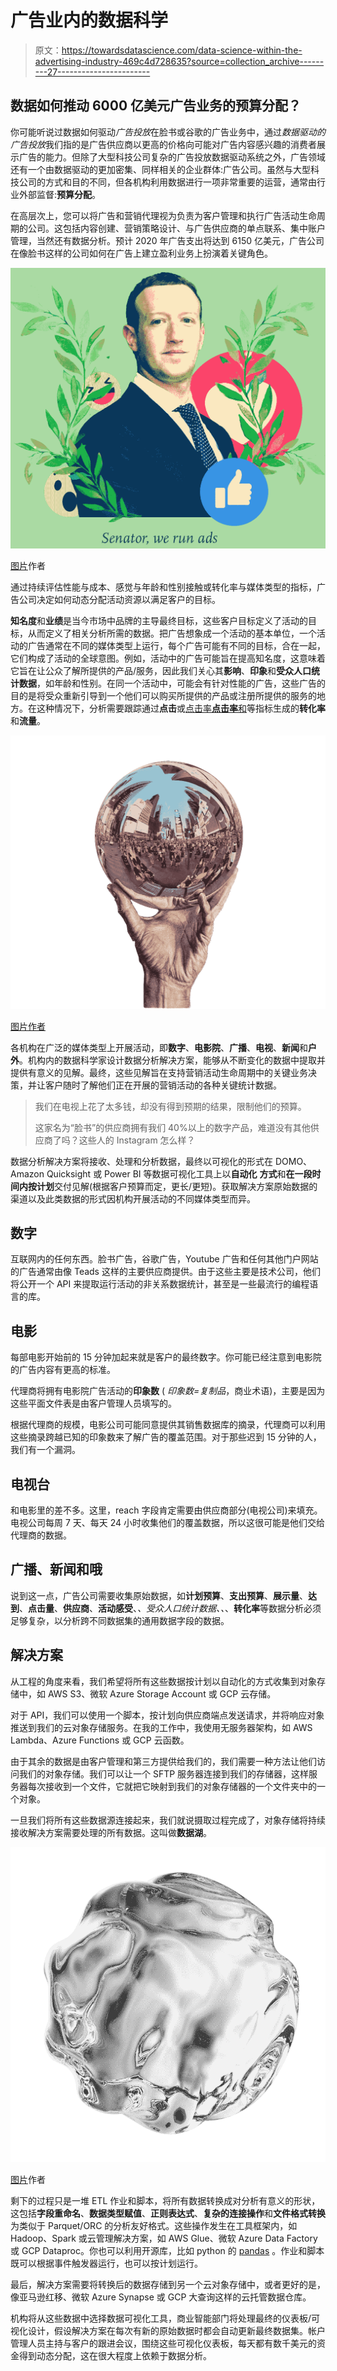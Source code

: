 # 广告业内的数据科学

> 原文：<https://towardsdatascience.com/data-science-within-the-advertising-industry-469c4d728635?source=collection_archive---------27----------------------->

## 数据如何推动 6000 亿美元广告业务的预算分配？

你可能听说过数据如何驱动*广告投放*在脸书或谷歌的广告业务中，通过*数据驱动的广告投放*我们指的是广告供应商以更高的价格向可能对广告内容感兴趣的消费者展示广告的能力。但除了大型科技公司复杂的广告投放数据驱动系统之外，广告领域还有一个由数据驱动的更加密集、同样相关的企业群体:广告公司。虽然与大型科技公司的方式和目的不同，但各机构利用数据进行一项非常重要的运营，通常由行业外部监督:**预算分配**。

在高层次上，您可以将广告和营销代理视为负责为客户管理和执行广告活动生命周期的公司。这包括内容创建、营销策略设计、与广告供应商的单点联系、集中账户管理，当然还有数据分析。预计 2020 年广告支出将达到 6150 亿美元，广告公司在像脸书这样的公司如何在广告上建立盈利业务上扮演着关键角色。

![](img/1ff1efdcac8115cd4259d69bd4f9c28b.png)

[图片](https://varmal.blob.core.windows.net/medium/ads.png)作者

通过持续评估性能与成本、感觉与年龄和性别接触或转化率与媒体类型的指标，广告公司决定如何动态分配活动资源以满足客户的目标。

**知名度**和**业绩**是当今市场中品牌的主导最终目标，这些客户目标定义了活动的目标，从而定义了相关分析所需的数据。把广告想象成一个活动的基本单位，一个活动的广告通常在不同的媒体类型上运行，每个广告可能有不同的目标，合在一起，它们构成了活动的全球意图。例如，活动中的广告可能旨在提高知名度，这意味着它旨在让公众了解所提供的产品/服务，因此我们关心其**影响**、**印象**和**受众人口统计数据**，如年龄和性别。在同一个活动中，可能会有针对性能的广告，这些广告的目的是将受众重新引导到一个他们可以购买所提供的产品或注册所提供的服务的地方。在这种情况下，分析需要跟踪通过**点击**或[点击率**点击率**和](https://support.google.com/google-ads/answer/2615875?hl=en)等指标生成的**转化率**和**流量**。

![](img/0bf127260fae2a0cd51c7d90d253f74c.png)

[图片作者](https://varmal.blob.core.windows.net/medium/escher-ads.png)

各机构在广泛的媒体类型上开展活动，即**数字**、**电影院**、**广播**、**电视**、**新闻**和**户外**。机构内的数据科学家设计数据分析解决方案，能够从不断变化的数据中提取并提供有意义的见解。最终，这些见解旨在支持营销活动生命周期中的关键业务决策，并让客户随时了解他们正在开展的营销活动的各种关键统计数据。

> 我们在电视上花了太多钱，却没有得到预期的结果，限制他们的预算。
> 
> 这家名为“脸书”的供应商拥有我们 40%以上的数字产品，难道没有其他供应商了吗？这些人的 Instagram 怎么样？

数据分析解决方案将接收、处理和分析数据，最终以可视化的形式在 DOMO、Amazon Quicksight 或 Power BI 等数据可视化工具上以**自动化** **方式**和**在一段时间内按计划**交付见解(根据客户预算而定，更长/更短)。获取解决方案原始数据的渠道以及此类数据的形式因机构开展活动的不同媒体类型而异。

## **数字**

互联网内的任何东西。脸书广告，谷歌广告，Youtube 广告和任何其他门户网站的广告通常由像 Teads 这样的主要供应商提供。由于这些主要是技术公司，他们将公开一个 API 来提取运行活动的非关系数据统计，甚至是一些最流行的编程语言的库。

## 电影

每部电影开始前的 15 分钟加起来就是客户的最终数字。你可能已经注意到电影院的广告内容有更高的标准。

代理商将拥有电影院广告活动的**印象数** ( *印象数=复制品*，商业术语)，主要是因为这些平面文件表是由客户管理人员填写的。

根据代理商的规模，电影公司可能同意提供其销售数据库的摘录，代理商可以利用这些摘录跨越已知的印象数来了解广告的覆盖范围。对于那些迟到 15 分钟的人，我们有一个漏洞。

## **电视台**

和电影里的差不多。这里，reach 字段肯定需要由供应商部分(电视公司)来填充。电视公司每周 7 天、每天 24 小时收集他们的覆盖数据，所以这很可能是他们交给代理商的数据。

## 广播、新闻和哦

说到这一点，广告公司需要收集原始数据，如**计划预算**、**支出预算**、**展示量**、**达到**、**点击量**、**供应商**、**活动感受**、*、*受众人口统计数据、*、*、**转化率**等数据分析必须足够复杂，以分析跨不同数据集的通用数据字段的数据。

## 解决方案

从工程的角度来看，我们希望将所有这些数据按计划以自动化的方式收集到对象存储中，如 AWS S3、微软 Azure Storage Account 或 GCP 云存储。

对于 API，我们可以使用一个脚本，按计划向供应商端点发送请求，并将响应对象推送到我们的云对象存储服务。在我的工作中，我使用无服务器架构，如 AWS Lambda、Azure Functions 或 GCP 云函数。

由于其余的数据是由客户管理和第三方提供给我们的，我们需要一种方法让他们访问我们的对象存储。我们可以让一个 SFTP 服务器连接到我们的存储器，这样服务器每次接收到一个文件，它就把它映射到我们的对象存储器的一个文件夹中的一个对象。

一旦我们将所有这些数据源连接起来，我们就说摄取过程完成了，对象存储将持续接收解决方案需要处理的所有数据。这叫做**数据湖**。

![](img/6e2af01221800396139c284231c2ad8a.png)

[图片](https://varmal.blob.core.windows.net/medium/lake-bl.gif)作者

剩下的过程只是一堆 ETL 作业和脚本，将所有数据转换成对分析有意义的形状，这包括**字段重命名**、**数据类型赋值**、**正则表达式**、**复杂的连接操作**和**文件格式转换**为类似于 Parquet/ORC 的分析友好格式。这些操作发生在工具框架内，如 Hadoop、Spark 或云管理解决方案，如 AWS Glue、微软 Azure Data Factory 或 GCP Dataproc。你也可以利用开源库，比如 python 的 [pandas](https://pandas.pydata.org/) 。作业和脚本既可以根据事件触发器运行，也可以按计划运行。

最后，解决方案需要将转换后的数据存储到另一个云对象存储中，或者更好的是，像亚马逊红移、微软 Azure Synapse 或 GCP 大查询这样的云托管数据仓库。

机构将从这些数据中选择数据可视化工具，商业智能部门将处理最终的仪表板/可视化设计，假设解决方案在每次有新的原始数据时都会自动更新最终数据集。帐户管理人员主持与客户的跟进会议，围绕这些可视化仪表板，每天都有数千美元的资金得到动态分配，这在很大程度上依赖于数据分析。